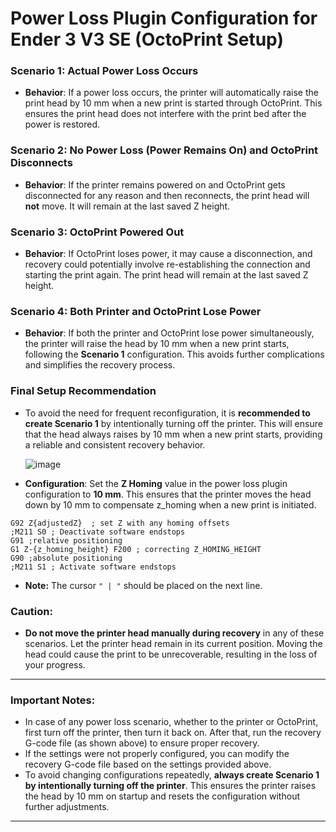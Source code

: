 # **Power Loss Plugin Configuration for Ender 3 V3 SE (OctoPrint Setup)**

### **Scenario 1: Actual Power Loss Occurs**
- **Behavior**: If a power loss occurs, the printer will automatically raise the print head by 10 mm when a new print is started through OctoPrint. This ensures the print head does not interfere with the print bed after the power is restored.

### **Scenario 2: No Power Loss (Power Remains On) and OctoPrint Disconnects**
- **Behavior**: If the printer remains powered on and OctoPrint gets disconnected for any reason and then reconnects, the print head will **not** move. It will remain at the last saved Z height.

### **Scenario 3: OctoPrint Powered Out**
- **Behavior**: If OctoPrint loses power, it may cause a disconnection, and recovery could potentially involve re-establishing the connection and starting the print again. The print head will remain at the last saved Z height.

### **Scenario 4: Both Printer and OctoPrint Lose Power**
- **Behavior**: If both the printer and OctoPrint lose power simultaneously, the printer will raise the head by 10 mm when a new print starts, following the **Scenario 1** configuration. This avoids further complications and simplifies the recovery process.

### **Final Setup Recommendation**
- To avoid the need for frequent reconfiguration, it is **recommended to create Scenario 1** by intentionally turning off the printer. This will ensure that the head always raises by 10 mm when a new print starts, providing a reliable and consistent recovery behavior.

  ![image](https://github.com/user-attachments/assets/fab8bab8-1466-424e-9d6e-f849dc248d28)

- **Configuration**: Set the **Z Homing** value in the power loss plugin configuration to **10 mm**. This ensures that the printer moves the head down by 10 mm to compensate z_homing when a new print is initiated.
```gcode
G92 Z{adjustedZ}  ; set Z with any homing offsets 
;M211 S0 ; Deactivate software endstops
G91 ;relative positioning
G1 Z-{z_homing_height} F200 ; correcting Z_HOMING_HEIGHT
G90 ;absolute positioning
;M211 S1 ; Activate software endstops
```
- **Note:** The cursor `" | "` should be placed on the next line.


### **Caution**:
- **Do not move the printer head manually during recovery** in any of these scenarios. Let the printer head remain in its current position. Moving the head could cause the print to be unrecoverable, resulting in the loss of your progress.

---

### **Important Notes**:
- In case of any power loss scenario, whether to the printer or OctoPrint, first turn off the printer, then turn it back on. After that, run the recovery G-code file (as shown above) to ensure proper recovery.
- If the settings were not properly configured, you can modify the recovery G-code file based on the settings provided above.
- To avoid changing configurations repeatedly, **always create Scenario 1 by intentionally turning off the printer**. This ensures the printer raises the head by 10 mm on startup and resets the configuration without further adjustments.

---
